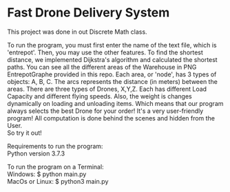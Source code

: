 # Fast Drone Delivery System

This project was done in out Discrete Math class.

To run the program, you must first enter the name of the text file, which is 'entrepot'. Then, you may use the other features.
To find the shortest distance, we implemented Dijkstra's algorithm and calculated the shortest paths. 
You can see all the different areas of the Warehouse in PNG EntrepotGraphe provided in this repo. Each area, or 'node', has 3 types of objects: A, B, C.
The arcs represents the distance (in meters) between the areas. There are three types of Drones, X,Y,Z. Each has different Load Capacity and different flying speeds.
Also, the weight is changes dynamically on loading and unloading items. Which means that our program always selects the best Drone for your order!
It's a very user-friendly program! All computation is done behind the scenes and hidden from the User.\
So try it out!

Requirements to run the program:\
    Python version 3.7.3

To run the program on a Terminal:\
    Windows:        $ python main.py\
    MacOs or Linux: $ python3 main.py
